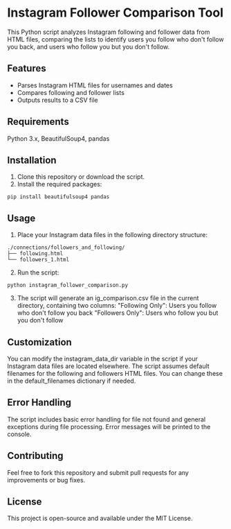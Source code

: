 # Instagram Follower Comparison Tool
This Python script analyzes Instagram following and follower data from HTML files, comparing the lists to identify users you follow who don't follow you back, and users who follow you but you don't follow.

## Features
- Parses Instagram HTML files for usernames and dates
- Compares following and follower lists
- Outputs results to a CSV file

## Requirements
Python 3.x, BeautifulSoup4, pandas

## Installation
1. Clone this repository or download the script.
2. Install the required packages:
```
pip install beautifulsoup4 pandas
```

## Usage
1. Place your Instagram data files in the following directory structure:
```
./connections/followers_and_following/
├── following.html
└── followers_1.html
```

2. Run the script:
```
python instagram_follower_comparison.py
```

3. The script will generate an ig_comparison.csv file in the current directory, containing two columns:
"Following Only": Users you follow who don't follow you back
"Followers Only": Users who follow you but you don't follow

## Customization
You can modify the instagram_data_dir variable in the script if your Instagram data files are located elsewhere. The script assumes default filenames for the following and followers HTML files. You can change these in the default_filenames dictionary if needed.

## Error Handling
The script includes basic error handling for file not found and general exceptions during file processing. Error messages will be printed to the console.

## Contributing
Feel free to fork this repository and submit pull requests for any improvements or bug fixes.

## License
This project is open-source and available under the MIT License.
